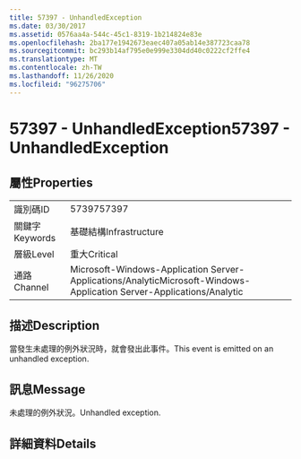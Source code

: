 ```yaml
---
title: 57397 - UnhandledException
ms.date: 03/30/2017
ms.assetid: 0576aa4a-544c-45c1-8319-1b214824e83e
ms.openlocfilehash: 2ba177e1942673eaec407a05ab14e387723caa78
ms.sourcegitcommit: bc293b14af795e0e999e3304dd40c0222cf2ffe4
ms.translationtype: MT
ms.contentlocale: zh-TW
ms.lasthandoff: 11/26/2020
ms.locfileid: "96275706"
---
```

# <a name="57397---unhandledexception"></a><span data-ttu-id="de404-102">57397 - UnhandledException</span><span class="sxs-lookup"><span data-stu-id="de404-102">57397 - UnhandledException</span></span>

## <a name="properties"></a><span data-ttu-id="de404-103">屬性</span><span class="sxs-lookup"><span data-stu-id="de404-103">Properties</span></span>  
  
|||  
|-|-|  
|<span data-ttu-id="de404-104">識別碼</span><span class="sxs-lookup"><span data-stu-id="de404-104">ID</span></span>|<span data-ttu-id="de404-105">57397</span><span class="sxs-lookup"><span data-stu-id="de404-105">57397</span></span>|  
|<span data-ttu-id="de404-106">關鍵字</span><span class="sxs-lookup"><span data-stu-id="de404-106">Keywords</span></span>|<span data-ttu-id="de404-107">基礎結構</span><span class="sxs-lookup"><span data-stu-id="de404-107">Infrastructure</span></span>|  
|<span data-ttu-id="de404-108">層級</span><span class="sxs-lookup"><span data-stu-id="de404-108">Level</span></span>|<span data-ttu-id="de404-109">重大</span><span class="sxs-lookup"><span data-stu-id="de404-109">Critical</span></span>|  
|<span data-ttu-id="de404-110">通路</span><span class="sxs-lookup"><span data-stu-id="de404-110">Channel</span></span>|<span data-ttu-id="de404-111">Microsoft-Windows-Application Server-Applications/Analytic</span><span class="sxs-lookup"><span data-stu-id="de404-111">Microsoft-Windows-Application Server-Applications/Analytic</span></span>|  
  
## <a name="description"></a><span data-ttu-id="de404-112">描述</span><span class="sxs-lookup"><span data-stu-id="de404-112">Description</span></span>  

 <span data-ttu-id="de404-113">當發生未處理的例外狀況時，就會發出此事件。</span><span class="sxs-lookup"><span data-stu-id="de404-113">This event is emitted on an unhandled exception.</span></span>  
  
## <a name="message"></a><span data-ttu-id="de404-114">訊息</span><span class="sxs-lookup"><span data-stu-id="de404-114">Message</span></span>  

 <span data-ttu-id="de404-115">未處理的例外狀況。</span><span class="sxs-lookup"><span data-stu-id="de404-115">Unhandled exception.</span></span>  
  
## <a name="details"></a><span data-ttu-id="de404-116">詳細資料</span><span class="sxs-lookup"><span data-stu-id="de404-116">Details</span></span>
